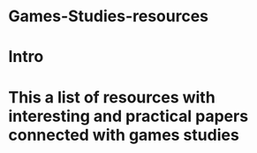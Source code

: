 # Games-Studies-resources

<h1>Intro<h1>

<p>This a list of resources with interesting and practical papers connected with games studies</p>